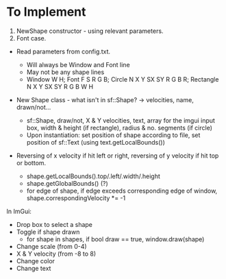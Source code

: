 
# To Implement

1. NewShape constructor - using relevant parameters.
2. Font case.

- Read parameters from config.txt.
	- Will always be Window and Font line
	- May not be any shape lines
	- Window W H; Font F S R G B; Circle N X Y SX SY R G B R; Rectangle N X Y SX SY R G B W H

- New Shape class - what isn't in sf::Shape? -> velocities, name, drawn/not...
	- sf::Shape, draw/not, X & Y velocities, text, array for the imgui input box, width & height (if rectangle), radius & no. segments (if circle)
	- Upon instantiation: set position of shape according to file, set position of sf::Text (using text.getLocalBounds())

- Reversing of x velocity if hit left or right, reversing of y velocity if hit top or bottom.
	- shape.getLocalBounds().top/.left/.width/.height
	- shape.getGlobalBounds() (?)
	- for edge of shape, if edge exceeds corresponding edge of window, shape.correspondingVelocity *= -1


In ImGui:
- Drop box to select a shape
- Toggle if shape drawn
	- for shape in shapes, if bool draw == true, window.draw(shape)
- Change scale (from 0-4)
- X & Y velocity (from -8 to 8)	
- Change color
- Change text